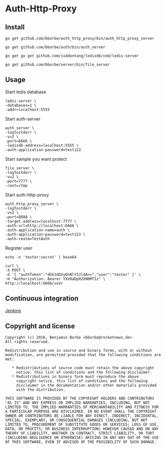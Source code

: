 # Auth-Http-Proxy

## Install

`go get github.com/bborbe/auth_http_proxy/bin/auth_http_proxy_server`

`go get github.com/bborbe/auth/bin/auth_server`

`go get go get github.com/siddontang/ledisdb/cmd/ledis-server`

`go get github.com/bborbe/server/bin/file_server`

## Usage

Start ledis database

```
ledis-server \
-databases=1 \
-addr=localhost:5555
```

Start auth-server

```
auth_server \
-logtostderr \
-v=2 \
-port=6666 \
-ledisdb-address=localhost:5555 \
-auth-application-password=test123
```

Start sample you want protect

```
file_server \
-logtostderr \
-v=2 \
-port=7777 \
-root=/tmp
```

Start auth-http-proxy

```
auth_http_proxy_server \
-logtostderr \
-v=2 \
-port=8888 \
-target-address=localhost:7777 \
-auth-url=http://localhost:6666 \
-auth-application-name=auth \
-auth-application-password=test123 \
-auth-realm=TestAuth
```

Register user

`echo -n 'tester:secret' | base64`

```
curl \
-X POST \
-d '{ "authToken":"dGVzdGVyOnNlY3JldA==","user":"tester" }' \
-H "Authorization: Bearer YXV0aDp0ZXN0MTIz" \
http://localhost:6666/user
```

## Continuous integration

[Jenkins](https://www.benjamin-borbe.de/jenkins/job/Go-Auth-Http-Proxy/)

## Copyright and license

    Copyright (c) 2016, Benjamin Borbe <bborbe@rocketnews.de>
    All rights reserved.
    
    Redistribution and use in source and binary forms, with or without
    modification, are permitted provided that the following conditions are
    met:
    
       * Redistributions of source code must retain the above copyright
         notice, this list of conditions and the following disclaimer.
       * Redistributions in binary form must reproduce the above
         copyright notice, this list of conditions and the following
         disclaimer in the documentation and/or other materials provided
         with the distribution.

    THIS SOFTWARE IS PROVIDED BY THE COPYRIGHT HOLDERS AND CONTRIBUTORS
    "AS IS" AND ANY EXPRESS OR IMPLIED WARRANTIES, INCLUDING, BUT NOT
    LIMITED TO, THE IMPLIED WARRANTIES OF MERCHANTABILITY AND FITNESS FOR
    A PARTICULAR PURPOSE ARE DISCLAIMED. IN NO EVENT SHALL THE COPYRIGHT
    OWNER OR CONTRIBUTORS BE LIABLE FOR ANY DIRECT, INDIRECT, INCIDENTAL,
    SPECIAL, EXEMPLARY, OR CONSEQUENTIAL DAMAGES (INCLUDING, BUT NOT
    LIMITED TO, PROCUREMENT OF SUBSTITUTE GOODS OR SERVICES; LOSS OF USE,
    DATA, OR PROFITS; OR BUSINESS INTERRUPTION) HOWEVER CAUSED AND ON ANY
    THEORY OF LIABILITY, WHETHER IN CONTRACT, STRICT LIABILITY, OR TORT
    (INCLUDING NEGLIGENCE OR OTHERWISE) ARISING IN ANY WAY OUT OF THE USE
    OF THIS SOFTWARE, EVEN IF ADVISED OF THE POSSIBILITY OF SUCH DAMAGE.
